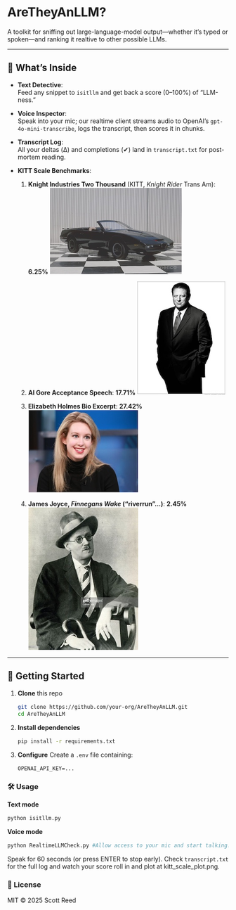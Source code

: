 # AreTheyAnLLM?

A toolkit for sniffing out large-language-model output—whether it’s typed or spoken—and ranking it realtive to other possible LLMs.

---

## 🚀 What’s Inside

- **Text Detective**:  
  Feed any snippet to `isitllm` and get back a score (0–100%) of “LLM-ness.”

- **Voice Inspector**:  
  Speak into your mic; our realtime client streams audio to OpenAI’s `gpt-4o-mini-transcribe`, logs the transcript, then scores it in chunks.

- **Transcript Log**:  
  All your deltas (Δ) and completions (✔) land in `transcript.txt` for post-mortem reading.

- **KITT Scale Benchmarks**:  
  1. **Knight Industries Two Thousand** (KITT, _Knight Rider_ Trans Am): **6.25%**
     ![KITT car](images/readme/kitt.png)

  2. **Al Gore Acceptance Speech**: **17.71%**
     ![Al Gore](images/readme/al_gore.png)

  3. **Elizabeth Holmes Bio Excerpt**: **27.42%**
     ![Elizabeth Holmes](images/readme/elizabeth_holmes.png)

  4. **James Joyce, *Finnegans Wake* (“riverrun”…)**: **2.45%**
     ![James Joyce](images/readme/james_joyce.png)


---

## 📖 Getting Started

1. **Clone** this repo
   ```bash
   git clone https://github.com/your-org/AreTheyAnLLM.git   
   cd AreTheyAnLLM
   ```

2. **Install dependencies**
   ```bash
   pip install -r requirements.txt
   ```

3. **Configure**
   Create a `.env` file containing:
   ```
   OPENAI_API_KEY=...
   ```

### 🛠️ Usage

**Text mode**
```python
python isitllm.py
```

**Voice mode**
```bash
python RealtimeLLMCheck.py #Allow access to your mic and start talking!
```
Speak for 60 seconds (or press ENTER to stop early). Check `transcript.txt` for the full log and watch your score roll in and plot at kitt_scale_plot.png.

### 📜 License

MIT © 2025 Scott Reed


